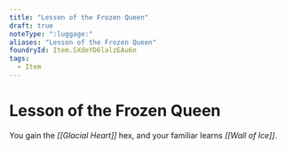 ```yaml
---
title: "Lesson of the Frozen Queen"
draft: true
noteType: ":luggage:"
aliases: "Lesson of the Frozen Queen"
foundryId: Item.SXdeYD6lalzEAu6n
tags:
  - Item
---
```


# Lesson of the Frozen Queen

You gain the _[[Glacial Heart]]_ hex, and your familiar learns _[[Wall of Ice]]_.
